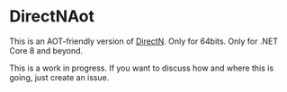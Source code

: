 # DirectNAot
This is an AOT-friendly version of [DirectN](https://github.com/smourier/DirectN). Only for 64bits. Only for .NET Core 8 and beyond.

This is a work in progress. If you want to discuss how and where this is going, just create an issue.
